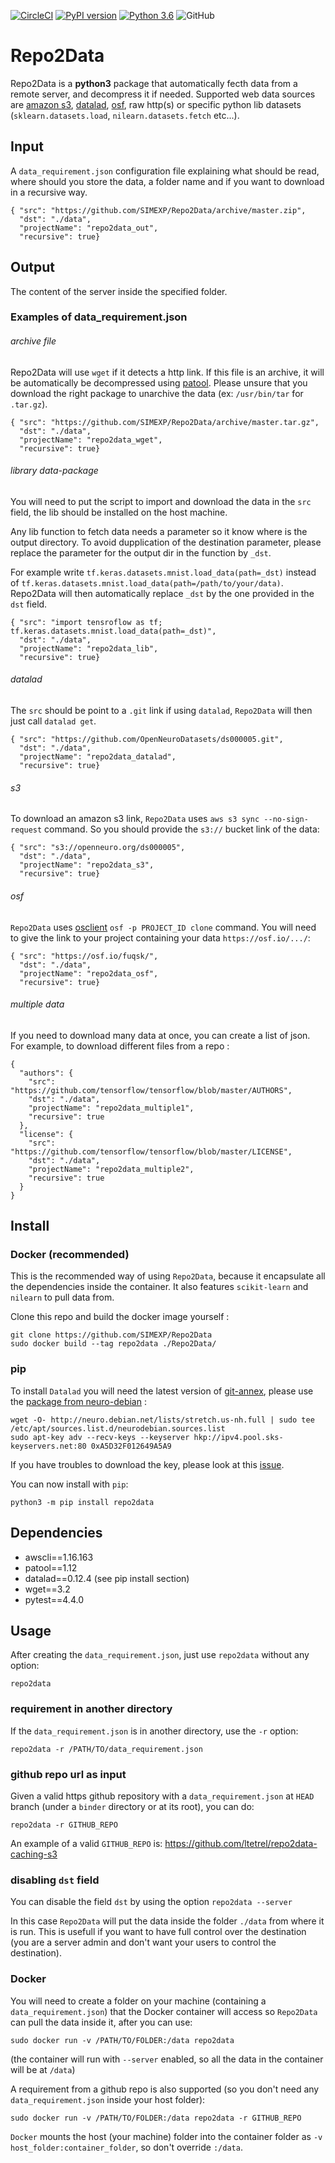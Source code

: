 [![CircleCI](https://circleci.com/gh/SIMEXP/Repo2Data.svg?style=svg)](https://circleci.com/gh/SIMEXP/Repo2Data) [![PyPI version](https://badge.fury.io/py/repo2data.svg)](https://badge.fury.io/py/repo2data) [![Python 3.6](https://img.shields.io/badge/python-3.6+-blue.svg)](https://www.python.org/downloads/release/python-360/) ![GitHub](https://img.shields.io/github/license/SIMEXP/repo2data)
# Repo2Data
Repo2Data is a **python3** package that automatically fecth data from a remote server, and decompress it if needed. Supported web data sources are [amazon s3](https://docs.aws.amazon.com/AmazonS3/latest/dev/Welcome.html), [datalad](https://www.datalad.org/), [osf](https://osf.io/), raw http(s) or specific python lib datasets (`sklearn.datasets.load`, `nilearn.datasets.fetch` etc...).
 
## Input
 
A `data_requirement.json` configuration file explaining what should be read, where should you store the data, a folder name and if you want to download in a recursive way.

```
{ "src": "https://github.com/SIMEXP/Repo2Data/archive/master.zip",
  "dst": "./data",
  "projectName": "repo2data_out",
  "recursive": true}
```
## Output

The content of the server inside the specified folder.

### Examples of data_requirement.json

###### archive file

Repo2Data will use `wget` if it detects a http link.
If this file is an archive, it will be automatically be decompressed using [patool](https://github.com/wummel/patool). Please unsure that you download the right package to unarchive the data (ex: `/usr/bin/tar` for `.tar.gz`).

```
{ "src": "https://github.com/SIMEXP/Repo2Data/archive/master.tar.gz",
  "dst": "./data",
  "projectName": "repo2data_wget",
  "recursive": true}
```

###### library data-package

You will need to put the script to import and download the data in the `src` field, the lib should be installed on the host machine.

Any lib function to fetch data needs a parameter so it know where is the output directory. To avoid dupplication of the destination parameter, please replace the parameter for the output dir in the function by `_dst`.

For example write `tf.keras.datasets.mnist.load_data(path=_dst)` instead of `tf.keras.datasets.mnist.load_data(path=/path/to/your/data)`.
Repo2Data will then automatically replace `_dst` by the one provided in the `dst` field.

```
{ "src": "import tensroflow as tf; tf.keras.datasets.mnist.load_data(path=_dst)",
  "dst": "./data",
  "projectName": "repo2data_lib",
  "recursive": true}
```

###### datalad

The `src` should be point to a `.git` link if using `datalad`, `Repo2Data` will then just call `datalad get`.

```
{ "src": "https://github.com/OpenNeuroDatasets/ds000005.git",
  "dst": "./data",
  "projectName": "repo2data_datalad",
  "recursive": true}
```

###### s3

To download an amazon s3 link, `Repo2Data` uses `aws s3 sync --no-sign-request` command. So you should provide the `s3://` bucket link of the data:

```
{ "src": "s3://openneuro.org/ds000005",
  "dst": "./data",
  "projectName": "repo2data_s3",
  "recursive": true}
```

###### osf

`Repo2Data` uses [osclient](https://github.com/osfclient/osfclient) `osf -p PROJECT_ID clone` command. You will need to give the link to your project containing your data `https://osf.io/.../`:

```
{ "src": "https://osf.io/fuqsk/",
  "dst": "./data",
  "projectName": "repo2data_osf",
  "recursive": true}
```

###### multiple data

If you need to download many data at once, you can create a list of json. For example, to download different files from a repo :

```
{
  "authors": {
    "src": "https://github.com/tensorflow/tensorflow/blob/master/AUTHORS",
    "dst": "./data",
    "projectName": "repo2data_multiple1",
    "recursive": true
  },
  "license": {
    "src": "https://github.com/tensorflow/tensorflow/blob/master/LICENSE",
    "dst": "./data",
    "projectName": "repo2data_multiple2",
    "recursive": true
  }
}
```
## Install

### Docker (recommended)

This is the recommended way of using `Repo2Data`, because it encapsulate all the dependencies inside the container. It also features `scikit-learn` and `nilearn` to pull data from.

Clone this repo and build the docker image yourself :
```
git clone https://github.com/SIMEXP/Repo2Data
sudo docker build --tag repo2data ./Repo2Data/
```

### pip

To install `Datalad` you will need the latest version of [git-annex](https://git-annex.branchable.com/install/), please use the [package from neuro-debian](https://git-annex.branchable.com/install/) :
```
wget -O- http://neuro.debian.net/lists/stretch.us-nh.full | sudo tee /etc/apt/sources.list.d/neurodebian.sources.list
sudo apt-key adv --recv-keys --keyserver hkp://ipv4.pool.sks-keyservers.net:80 0xA5D32F012649A5A9
```
If you have troubles to download the key, please look at this [issue](https://github.com/jacobalberty/unifi-docker/issues/64).

You can now install with `pip`:
```
python3 -m pip install repo2data
```

## Dependencies
  
* awscli==1.16.163
* patool==1.12
* datalad==0.12.4 (see pip install section)
* wget==3.2
* pytest==4.4.0

## Usage

After creating the `data_requirement.json`, just use `repo2data` without any option:
```
repo2data
```

### requirement in another directory

If the `data_requirement.json` is in another directory, use the `-r` option:
```
repo2data -r /PATH/TO/data_requirement.json
```

### github repo url as input

Given a valid https github repository with a `data_requirement.json` at `HEAD` branch (under a `binder` directory or at its root), you can do:
```
repo2data -r GITHUB_REPO
```

An example of a valid `GITHUB_REPO` is: https://github.com/ltetrel/repo2data-caching-s3

### disabling `dst` field

You can disable the field `dst` by using the option
`repo2data --server`

In this case `Repo2Data` will put the data inside the folder `./data` from where it is run. This is usefull if you want to have full control over the destination (you are a server admin and don't want your users to control the destination).

### Docker

You will need to create a folder on your machine (containing a `data_requirement.json`) that the Docker container will access so `Repo2Data` can pull the data inside it, after you can use:
```
sudo docker run -v /PATH/TO/FOLDER:/data repo2data
```

(the container will run with `--server` enabled, so all the data in the container will be at `/data`)

A requirement from a github repo is also supported (so you don't need any `data_requirement.json` inside your host folder):
```
sudo docker run -v /PATH/TO/FOLDER:/data repo2data -r GITHUB_REPO
```

`Docker` mounts the host (your machine) folder into the container folder as `-v host_folder:container_folder`, so don't override `:/data`.

